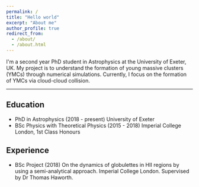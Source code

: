 ```yaml
---
permalink: /
title: "Hello world"
excerpt: "About me"
author_profile: true
redirect_from: 
  - /about/
  - /about.html
---
```


I'm a second year PhD student in Astrophysics at the University of Exeter, UK. My project is to understand the formation of young massive clusters (YMCs) through numerical simulations. Currently, I focus on the formation of YMCs via cloud-cloud collision. 

---

## Education
  * PhD in Astrophysics (2018 - present) University of Exeter
  * BSc Physics with Theoretical Physics (2015 - 2018) Imperial College London, 1st Class Honours
  
## Experience
  * BSc Project (2018) On the dynamics of globulettes in HII regions by using a semi-analytical approach. Imperial College London. Supervised by Dr Thomas Haworth.



